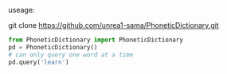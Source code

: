 useage:

git clone https://github.com/unrea1-sama/PhoneticDictionary.git


```python
from PhoneticDictionary import PhoneticDictionary
pd = PhoneticDictionary()
# can only query one word at a time
pd.query('learn')
```